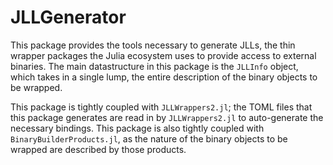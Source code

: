 # JLLGenerator

This package provides the tools necessary to generate JLLs, the thin wrapper packages the Julia ecosystem uses to provide access to external binaries.
The main datastructure in this package is the `JLLInfo` object, which takes in a single lump, the entire description of the binary objects to be wrapped.

This package is tightly coupled with `JLLWrappers2.jl`; the TOML files that this package generates are read in by `JLLWrappers2.jl` to auto-generate the necessary bindings.
This package is also tightly coupled with `BinaryBuilderProducts.jl`, as the nature of the binary objects to be wrapped are described by those products.
